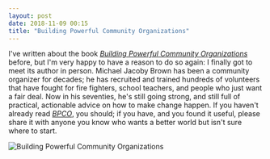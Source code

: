 ```yaml
---
layout: post
date: 2018-11-09 00:15
title: "Building Powerful Community Organizations"
---
```


I've written about the book *[Building Powerful Community Organizations][bpco]* before,
but I'm very happy to have a reason to do so again:
I finally got to meet its author in person.
Michael Jacoby Brown has been a community organizer for decades;
he has recruited and trained hundreds of volunteers that have fought for
fire fighters, school teachers, and people who just want a fair deal.
Now in his seventies,
he's still going strong,
and still full of practical, actionable advice on how to make change happen.
If you haven't already read *[BPCO][bpco]*, you should;
if you have,
and you found it useful,
please share it with anyone you know
who wants a better world but isn't sure where to start.

![Building Powerful Community Organizations]({{site.github.url}}/files/2018/11/bpco.jpg)

[bpco]: https://www.amazon.com/Building-Powerful-Community-Organizations-Personal/dp/0977151808/
